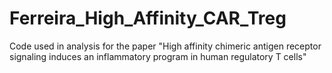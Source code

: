 # Ferreira_High_Affinity_CAR_Treg
Code used in analysis for the paper "High affinity chimeric antigen receptor signaling induces an inflammatory program in human regulatory T cells"
